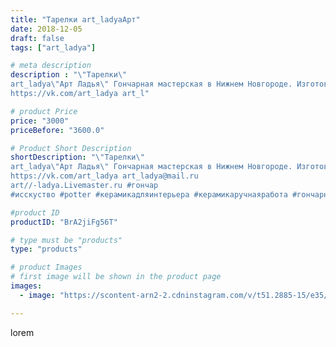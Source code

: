 ```yaml
---
title: "Тарелки art_ladyaАрт"
date: 2018-12-05
draft: false
tags: ["art_ladya"]

# meta description
description : "\"Тарелки\"
art_ladya\"Арт Ладья\" Гончарная мастерская в Нижнем Новгороде. Изготовление керамики и мастер//-классы по обучению. 
https://vk.com/art_ladya art_l"

# product Price
price: "3000"
priceBefore: "3600.0"

# Product Short Description
shortDescription: "\"Тарелки\"
art_ladya\"Арт Ладья\" Гончарная мастерская в Нижнем Новгороде. Изготовление керамики и мастер//-классы по обучению. 
https://vk.com/art_ladya art_ladya@mail.ru 
art//-ladya.Livemaster.ru #гончар
#исскуство #potter #керамикадляинтерьера #керамикаручнаяработа #гончарнаямастерская #керамиканазаказ #handmade #посудаизглины #керамика #эксклюзивнаякерамика  #painter #dishes #decor#ceramicar #nntoday #claygoods #restaurant #earthenware#ceramic #design #bowl #dish #plate #ceramicart #berries #авторскаякерамика"

#product ID
productID: "BrA2jiFg56T"

# type must be "products"
type: "products"

# product Images
# first image will be shown in the product page
images:
  - image: "https://scontent-arn2-2.cdninstagram.com/v/t51.2885-15/e35/44856257_371979466872740_4929785909328644553_n.jpg?tp=1&_nc_ht=scontent-arn2-2.cdninstagram.com&_nc_cat=108&_nc_ohc=hiR9-Dxjn0YAX-T4IqT&ccb=7-4&oh=1ce2a18dcc01b352ed73302c644d87e6&oe=6085B08B&_nc_sid=86f79a&ig_cache_key=MTkyNzc4MDU3NjgwNzU5MTU3MQ%3D%3D.2-ccb7-4"

---
```

lorem

